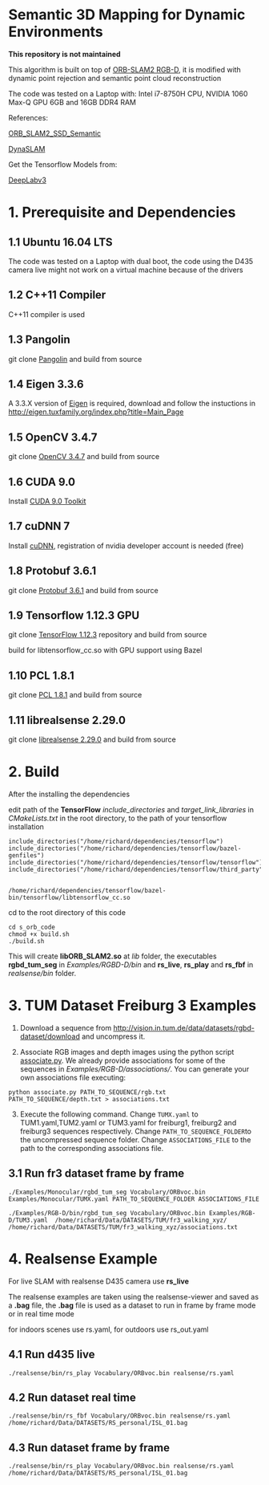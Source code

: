 # Semantic 3D Mapping for Dynamic Environments

**This repository is not maintained**

This algorithm is built on top of [ORB-SLAM2 RGB-D](https://github.com/raulmur/ORB_SLAM2), it is modified with dynamic point rejection and semantic point cloud reconstruction

The code was tested on a Laptop with:
Intel i7-8750H CPU,
NVIDIA 1060 Max-Q GPU 6GB and
16GB DDR4 RAM

References:

[ORB_SLAM2_SSD_Semantic](https://github.com/Ewenwan/ORB_SLAM2_SSD_Semantic)

[DynaSLAM](https://github.com/BertaBescos/DynaSLAM)

Get the Tensorflow Models from:

[DeepLabv3](https://github.com/tensorflow/models/blob/master/research/deeplab/g3doc/model_zoo.md)

# 1. Prerequisite and Dependencies

## 1.1 Ubuntu 16.04 LTS

The code was tested on a Laptop with dual boot, the code using the D435 camera live might not work on a virtual machine because of the drivers

## 1.2 C++11 Compiler

C++11 compiler is used

## 1.3 Pangolin

git clone [Pangolin](https://github.com/stevenlovegrove/Pangolin) and build from source

## 1.4 Eigen 3.3.6

A 3.3.X version of [Eigen](http://bitbucket.org/eigen/eigen/get/3.3.6.tar.bz2) is required, download and follow the instuctions in http://eigen.tuxfamily.org/index.php?title=Main_Page

## 1.5 OpenCV 3.4.7

git clone [OpenCV 3.4.7](https://github.com/opencv/opencv/tree/3.4.7) and build from source

## 1.6 CUDA 9.0

Install [CUDA 9.0 Toolkit](https://developer.nvidia.com/cuda-90-download-archive) 

## 1.7 cuDNN 7

Install [cuDNN](https://developer.nvidia.com/cudnn), registration of nvidia developer account is needed (free)

## 1.8 Protobuf 3.6.1

git clone [Protobuf 3.6.1](https://github.com/protocolbuffers/protobuf/tree/v3.6.1) and build from source 

## 1.9 Tensorflow 1.12.3 GPU

git clone [TensorFlow 1.12.3](https://github.com/tensorflow/tensorflow/tree/v1.12.3) repository and build from source

build for libtensorflow_cc.so with GPU support using Bazel

## 1.10 PCL 1.8.1

git clone [PCL 1.8.1](https://github.com/PointCloudLibrary/pcl/tree/pcl-1.8.1) and build from source 

## 1.11 librealsense 2.29.0

git clone [librealsense 2.29.0](https://github.com/IntelRealSense/librealsense/tree/v2.29.0) and build from source 

# 2. Build

After the installing the dependencies 

edit path of the **TensorFlow** *include_directories* and *target_link_libraries* in *CMakeLists.txt* in the root directory, to the path of your tensorflow installation

```
include_directories("/home/richard/dependencies/tensorflow")
include_directories("/home/richard/dependencies/tensorflow/bazel-genfiles")
include_directories("/home/richard/dependencies/tensorflow/tensorflow")
include_directories("/home/richard/dependencies/tensorflow/third_party")


/home/richard/dependencies/tensorflow/bazel-bin/tensorflow/libtensorflow_cc.so
```

cd to the root directory of this code

```
cd s_orb_code
chmod +x build.sh
./build.sh
```

This will create **libORB_SLAM2.so**  at *lib* folder, the executables **rgbd_tum_seg** in *Examples/RGBD-D/bin* and **rs_live**, **rs_play** and **rs_fbf** in *realsense/bin* folder.


# 3. TUM Dataset Freiburg 3 Examples

1. Download a sequence from http://vision.in.tum.de/data/datasets/rgbd-dataset/download and uncompress it.

2. Associate RGB images and depth images using the python script [associate.py](http://vision.in.tum.de/data/datasets/rgbd-dataset/tools). We already provide associations for some of the sequences in *Examples/RGB-D/associations/*. You can generate your own associations file executing:

  ```
  python associate.py PATH_TO_SEQUENCE/rgb.txt PATH_TO_SEQUENCE/depth.txt > associations.txt
  ```

3. Execute the following command. Change `TUMX.yaml` to TUM1.yaml,TUM2.yaml or TUM3.yaml for freiburg1, freiburg2 and freiburg3 sequences respectively. Change `PATH_TO_SEQUENCE_FOLDER`to the uncompressed sequence folder. Change `ASSOCIATIONS_FILE` to the path to the corresponding associations file.

## 3.1 Run fr3 dataset frame by frame

```
./Examples/Monocular/rgbd_tum_seg Vocabulary/ORBvoc.bin Examples/Monocular/TUMX.yaml PATH_TO_SEQUENCE_FOLDER ASSOCIATIONS_FILE
```
```
./Examples/RGB-D/bin/rgbd_tum_seg Vocabulary/ORBvoc.bin Examples/RGB-D/TUM3.yaml  /home/richard/Data/DATASETS/TUM/fr3_walking_xyz/ /home/richard/Data/DATASETS/TUM/fr3_walking_xyz/associations.txt
```
# 4. Realsense Example

For live SLAM with realsense D435 camera use **rs_live**

The realsense examples are taken using the realsense-viewer and saved as a **.bag** file, the **.bag** file is used as a dataset to run in frame by frame mode or in real time mode

for indoors scenes use rs.yaml, for outdoors use rs_out.yaml

## 4.1 Run d435 live 
```
./realsense/bin/rs_play Vocabulary/ORBvoc.bin realsense/rs.yaml
```
## 4.2 Run dataset real time
```
./realsense/bin/rs_fbf Vocabulary/ORBvoc.bin realsense/rs.yaml /home/richard/Data/DATASETS/RS_personal/ISL_01.bag
```
## 4.3 Run dataset frame by frame
```
./realsense/bin/rs_play Vocabulary/ORBvoc.bin realsense/rs.yaml /home/richard/Data/DATASETS/RS_personal/ISL_01.bag
```


